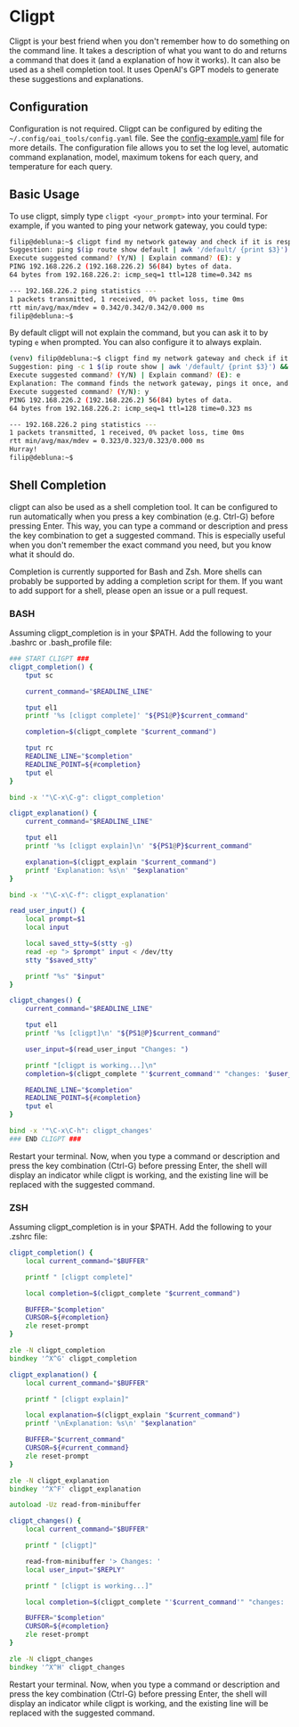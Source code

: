 # Cligpt
Cligpt is your best friend when you don't remember how to do something on the command line. It takes a description of what you want to do and returns a command that does it (and a explanation of how it works). It can also be used as a shell completion tool. It uses OpenAI's GPT models to generate these suggestions and explanations.

## Configuration
Configuration is not required. Cligpt can be configured by editing the `~/.config/oai_tools/config.yaml` file. See the [config-example.yaml](config-example.yaml) file for more details.
The configuration file allows you to set the log level, automatic command explanation, model, maximum tokens for each query, and temperature for each query.

## Basic Usage
To use cligpt, simply type `cligpt <your_prompt>` into your terminal. For example, if you wanted to ping your network gateway, you could type:

```bash
filip@debluna:~$ cligpt find my network gateway and check if it is responding
Suggestion: ping $(ip route show default | awk '/default/ {print $3}') -c 1
Execute suggested command? (Y/N) | Explain command? (E): y
PING 192.168.226.2 (192.168.226.2) 56(84) bytes of data.
64 bytes from 192.168.226.2: icmp_seq=1 ttl=128 time=0.342 ms

--- 192.168.226.2 ping statistics ---
1 packets transmitted, 1 received, 0% packet loss, time 0ms
rtt min/avg/max/mdev = 0.342/0.342/0.342/0.000 ms
filip@debluna:~$

```
By default cligpt will not explain the command, but you can ask it to by typing `e` when prompted. You can also configure it to always explain.

```bash
(venv) filip@debluna:~$ cligpt find my network gateway and check if it is responding. Say Hurray! if it is, and something is not right when it is not
Suggestion: ping -c 1 $(ip route show | awk '/default/ {print $3}') && echo "Hurray!" || echo "Something is not right"
Execute suggested command? (Y/N) | Explain command? (E): e
Explanation: The command finds the network gateway, pings it once, and outputs "Hurray!" if it responds, and "Something is not right" if it does not. It is safe to use. Task fulfilled.
Execute suggested command? (Y/N): y
PING 192.168.226.2 (192.168.226.2) 56(84) bytes of data.
64 bytes from 192.168.226.2: icmp_seq=1 ttl=128 time=0.323 ms

--- 192.168.226.2 ping statistics ---
1 packets transmitted, 1 received, 0% packet loss, time 0ms
rtt min/avg/max/mdev = 0.323/0.323/0.323/0.000 ms
Hurray!
filip@debluna:~$
```

## Shell Completion
cligpt can also be used as a shell completion tool. It can be configured to run automatically when you press a key combination (e.g. Ctrl-G) before pressing Enter. This way, you can type a command or description and press the key combination to get a suggested command. This is especially useful when you don't remember the exact command you need, but you know what it should do.

Completion is currently supported for Bash and Zsh. More shells can probably be supported by adding a completion script for them. If you want to add support for a shell, please open an issue or a pull request.

### BASH
Assuming cligpt_completion is in your $PATH. Add the following to your .bashrc or .bash_profile file:
```bash
### START CLIGPT ###
cligpt_completion() {
    tput sc

    current_command="$READLINE_LINE"

    tput el1
    printf '%s [cligpt complete]' "${PS1@P}$current_command"

    completion=$(cligpt_complete "$current_command")

    tput rc
    READLINE_LINE="$completion"
    READLINE_POINT=${#completion}
    tput el
}

bind -x '"\C-x\C-g": cligpt_completion'

cligpt_explanation() {
    current_command="$READLINE_LINE"

    tput el1
    printf '%s [cligpt explain]\n' "${PS1@P}$current_command"

    explanation=$(cligpt_explain "$current_command")
    printf 'Explanation: %s\n' "$explanation"
}

bind -x '"\C-x\C-f": cligpt_explanation'

read_user_input() {
    local prompt=$1
    local input

    local saved_stty=$(stty -g)
    read -ep "> $prompt" input < /dev/tty
    stty "$saved_stty"

    printf "%s" "$input"
}

cligpt_changes() {
    current_command="$READLINE_LINE"

    tput el1
    printf '%s [cligpt]\n' "${PS1@P}$current_command"

    user_input=$(read_user_input "Changes: ")

    printf "[cligpt is working...]\n"
    completion=$(cligpt_complete "'$current_command'" "changes: '$user_input'")

    READLINE_LINE="$completion"
    READLINE_POINT=${#completion}
    tput el
}

bind -x '"\C-x\C-h": cligpt_changes'
### END CLIGPT ###
```
Restart your terminal. Now, when you type a command or description and press the key combination (Ctrl-G) before pressing Enter, the shell will display an indicator while cligpt is working, and the existing line will be replaced with the suggested command.

### ZSH
Assuming cligpt_completion is in your $PATH. Add the following to your .zshrc file:
```zsh
cligpt_completion() {
    local current_command="$BUFFER"

    printf " [cligpt complete]"

    local completion=$(cligpt_complete "$current_command")

    BUFFER="$completion"
    CURSOR=${#completion}
    zle reset-prompt
}

zle -N cligpt_completion
bindkey '^X^G' cligpt_completion

cligpt_explanation() {
    local current_command="$BUFFER"

    printf " [cligpt explain]"

    local explanation=$(cligpt_explain "$current_command")
    printf '\nExplanation: %s\n' "$explanation"

    BUFFER="$current_command"
    CURSOR=${#current_command}
    zle reset-prompt
}

zle -N cligpt_explanation
bindkey '^X^F' cligpt_explanation

autoload -Uz read-from-minibuffer

cligpt_changes() {
    local current_command="$BUFFER"

    printf " [cligpt]"

    read-from-minibuffer '> Changes: '
    local user_input="$REPLY"

    printf " [cligpt is working...]"

    local completion=$(cligpt_complete "'$current_command'" "changes: '$user_input'")

    BUFFER="$completion"
    CURSOR=${#completion}
    zle reset-prompt
}

zle -N cligpt_changes
bindkey '^X^H' cligpt_changes
```
Restart your terminal. Now, when you type a command or description and press the key combination (Ctrl-G) before pressing Enter, the shell will display an indicator while cligpt is working, and the existing line will be replaced with the suggested command.
